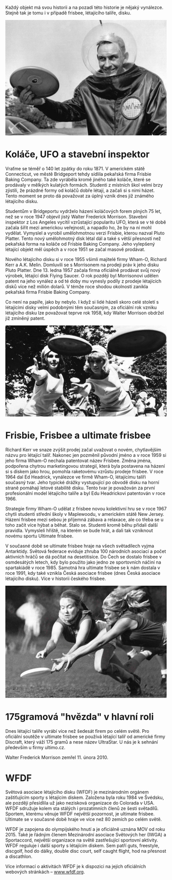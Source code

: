 Každý objekt má svou historii a na pozadí této historie je nějaký vynálezce. Stejně tak je tomu i v případě frisbee, létajícího talíře, disku.

![](assets/img/pages/ultimate/historie_1.jpg)

# Koláče, UFO a stavební inspektor

Vraťme se téměř o 140 let zpátky do roku 1871. V americkém státě Connecticut, ve městě Bridgeport tehdy sídlila pekařská firma Frisbie Baking Company. Ta zde vyráběla kromě jiného také koláče, které se prodávaly v mělkých kulatých formách. Studenti z místních škol velmi brzy zjistili, že prázdné formy od koláčů dobře létají, a začali si s nimi házet. Tento moment se proto dá považovat za úplný vznik dnes již známého létajícího disku.

Studentům v Bridgeportu vydrželo házení koláčových forem plných 75 let, než se v roce 1947 objevil jistý Walter Frederick Morrison. Stavební inspektor z Los Angeles vycítil vzrůstající popularitu UFO, která se v té době začala šířit mezi americkou veřejností, a napadlo ho, že by na ní mohl vydělat. Vymyslel a vyrobil umělohmotnou verzi Frisbie, kterou nazval Pluto Platter. Tento nový umělohmotný disk létal dál a také s větší přesností než pekařská forma na koláče od Frisbie Baking Company. Jeho vylepšený létající objekt měl úspěch a v roce 1951 se začal masově prodávat.

Nového létajícího disku si v roce 1955 všimli majitelé firmy Wham-O, Richard Kerr a A.K. Melin. Domluvili se s Morrisonem na prodeji práv k jeho disku Pluto Platter. Dne 13. ledna 1957 začala firma oficiálně prodávat svůj nový výrobek, létající disk Flying Saucer. O rok později byl Morrisonovi udělen patent na jeho vynález a od té doby mu vynesly podíly z prodeje létajících disků více než milión dolarů. V témže roce shodou okolností zanikla pekařská firma Frisbie Baking Company.

Co není na papíře, jako by nebylo. I když si lidé házeli skoro celé století s létajícími disky velmi podobnými těm současným, za oficiální rok vzniku létajícího disku lze považovat teprve rok 1958, kdy Walter Morrison obdržel již zmíněný patent.

![](assets/img/pages/ultimate/historie_2.jpg)

# Frisbie, Frisbee a ultimate frisbee

Richard Kerr ve snaze zvýšit prodej začal uvažovat o novém, chytlavějším názvu pro létající talíř. Nakonec jen pozměnil původní jméno a v roce 1959 si jeho firma Wham-O nechala patentovat název Frisbee. Změna jména, podpořena chytrou marketingovou strategií, která byla postavena na házení si s diskem jako hrou, pomohla raketovému vzrůstu prodeje frisbee. V roce 1964 dal Ed Headrick, vynálezce ve firmě Wham-O, létajícímu talíři současný tvar. Jeho typické drážky vystupující po obvodě disku na horní straně pomáhají letové stabilitě disku. Tento tvar je považován za první profesionální model létajícího talíře a byl Edu Headrickovi patentován v roce 1966.

Strategie firmy Wham-O udělat z frisbee novou kolektivní hru se v roce 1967 chytli studenti střední školy v Maplewoodu, v americkém státě New Jersey. Házení frisbee mezi sebou je příjemná zábava a relaxace, ale co třeba se u toho začít více hýbat a běhat. Stalo se. Studenti kromě běhu přidali další pravidla. Vymysleli hřiště, na kterém se bude hrát, a dali tak vzniknout novému sportu Ultimate frisbee.

V současné době se ultimate frisbee hraje na všech světadílech vyjma Antarktidy. Světová federace eviduje zhruba 100 národních asociací a počet aktivních hráčů se dá počítat na desetitisíce. Do Čech se dostalo frisbee v osmdesátých letech, kdy bylo použito jako jedno ze sportovních náčiní na spartakiádě v roce 1985. Samotná hra ultimate frisbee se k nám dostala v roce 1991, kdy také vznikla Česká asociace frisbee (dnes Česká asociace létajícího disku). Více v historii českého frisbee.

![](assets/img/pages/ultimate/historie_3.jpg)

# 175gramová "hvězda" v hlavní roli

Dnes létající talíře vyrábí více než šedesát firem po celém světě. Pro oficiální soutěže v ultimate frisbee se používá létající talíř od americké firmy Discraft, který váží 175 gramů a nese název UltraStar. U nás je k sehnání především u firmy ultimo.cz.

Walter Frederick Morrison zemřel 11. února 2010.

# WFDF

Světová asociace létajícího disku (WFDF) je mezinárodním orgánem zaštiťujícím sporty s létajícím diskem. Založena byla roku 1984 ve Švédsku, ale později přesídlila už jako nezisková organizace do Colorada v USA. WFDF sdružuje kolem sta stálých i prozatímních členů ze šesti světadílů. Sportem, kterému věnuje WFDF největší pozornost, je ultimate frisbee. Ultimate se v současné době hraje ve více než 80 zemích po celém světě.

WFDF je zapojena do olympijského hnutí a je oficiálně uznána MOV od roku 2015. Také je řádným členem Mezinárodní asociace Světových her (IWGA) a Sportaccord, největší organizace na světě zastřešující sportovní aktivity. WFDF reguluje i další sporty s létajícím diskem. Sem patří guts, freestyle, discgolf, hod do dálky, double disc court, self caught flight, hod na přesnost a discathlon.

Více informací o aktivitách WFDF je k dispozici na jejích oficiálních webových stránkách – www.wfdf.org.
